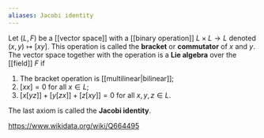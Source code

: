 ```yaml
---
aliases: Jacobi identity
---
```

Let $(L,F)$ be a [[vector space]] with a [[binary operation]] $L\times L \to L$ denoted $(x,y) \mapsto [xy]$. This operation is called the **bracket** or **commutator** of $x$ and $y$. The vector space together with the operation is a **Lie algebra** over the [[field]] $F$ if 
1. The bracket operation is [[multilinear|bilinear]];
2. $[xx] = 0$ for all $x \in L$;
3. $[x[yz]] + [y[zx]]+[z[xy]] =0$ for all $x,y,z\in L$.

The last axiom is called the **Jacobi identity**.

https://www.wikidata.org/wiki/Q664495
